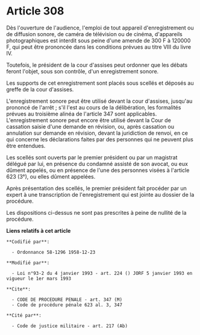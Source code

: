# Article 308

Dès l'ouverture de l'audience, l'emploi de tout appareil d'enregistrement ou de diffusion sonore, de caméra de télévision ou
de cinéma, d'appareils photographiques est interdit sous peine d'une amende de 300 F à 120000 F, qui peut être prononcée dans
les conditions prévues au titre VIII du livre IV. 

Toutefois, le président de la cour d'assises peut ordonner que les débats feront l'objet, sous son contrôle, d'un
enregistrement sonore. 

Les supports de cet enregistrement sont placés sous scellés et déposés au greffe de la cour d'assises. 

L'enregistrement sonore peut être utilisé devant la cour d'assises, jusqu'au prononcé de l'arrêt ; s'il l'est au cours de la
délibération, les formalités prévues au troisième alinéa de l'article 347 sont applicables. L'enregistrement sonore peut
encore être utilisé devant la Cour de cassation saisie d'une demande en révision, ou, après cassation ou annulation sur
demande en révision, devant la juridiction de renvoi, en ce qui concerne les déclarations faites par des personnes qui ne
peuvent plus être entendues.

Les scellés sont ouverts par le premier président ou par un magistrat délégué par lui, en présence du condamné assisté de son
avocat, ou eux dûment appelés, ou en présence de l'une des personnes visées à l'article 623 (3°), ou elles dûment appelées. 

Après présentation des scellés, le premier président fait procéder par un expert à une transcription de l'enregistrement qui
est jointe au dossier de la procédure. 

Les dispositions ci-dessus ne sont pas prescrites à peine de nullité de la procédure.

**Liens relatifs à cet article**

	**Codifié par**:

	  - Ordonnance 58-1296 1958-12-23

	**Modifié par**:

	  - Loi n°93-2 du 4 janvier 1993 - art. 224 () JORF 5 janvier 1993 en vigueur le 1er mars 1993

	**Cite**:

	  - CODE DE PROCEDURE PENALE - art. 347 (M)
	  - Code de procédure pénale 623 al. 3, 347

	**Cité par**:

	  - Code de justice militaire - art. 217 (Ab)
